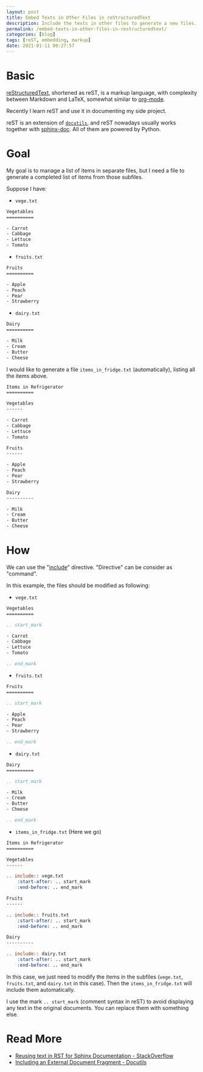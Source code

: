 ```yaml
---
layout: post
title: Embed Texts in Other Files in reStructuredText
description: Include the texts in other files to generate a new files.
permalink: /embed-texts-in-other-files-in-restructuredtext/
categories: [blog]
tags: [reST, embedding, markup]
date: 2021-01-11 00:27:57
---
```


# Basic

[reStructuredText](https://docutils.sourceforge.io/rst.html), shortened as reST, is a markup language, with complexity between Markdown and LaTeX, somewhat similar to [org-mode](https://orgmode.org/).

Recently I learn reST and use it in documenting my side project.

reST is an extension of [`docutils`](https://docutils.sourceforge.io/index.html), and reST nowadays usually works together with [sphinx-doc](https://www.sphinx-doc.org/en/master/index.html). All of them are powered by Python.

# Goal

My goal is to manage a list of items in separate files, but I need a file to generate a completed list of items from those subfiles.

Suppose I have:

-   `vege.txt`

```rst
Vegetables
==========

- Carrot
- Cabbage
- Lettuce
- Tomato
```

-   `fruits.txt`

```rst
Fruits
==========

- Apple
- Peach
- Pear
- Strawberry
```

-   `dairy.txt`

```rst
Dairy
==========

- Milk
- Cream
- Butter
- Cheese
```

I would like to generate a file `items_in_fridge.txt` (automatically), listing all the items above.

```rst
Items in Refrigerator
==========

Vegetables
------

- Carrot
- Cabbage
- Lettuce
- Tomato

Fruits
------

- Apple
- Peach
- Pear
- Strawberry

Dairy
----------

- Milk
- Cream
- Butter
- Cheese
```

# How

We can use the "[include](https://docutils.sourceforge.io/docs/ref/rst/directives.html#including-an-external-document-fragment)" directive. "Directive" can be consider as "command".

In this example, the files should be modified as following:

-   `vege.txt`

```rst
Vegetables
==========

.. start_mark

- Carrot
- Cabbage
- Lettuce
- Tomato

.. end_mark
```

-   `fruits.txt`

```rst
Fruits
==========

.. start_mark

- Apple
- Peach
- Pear
- Strawberry

.. end_mark
```

-   `dairy.txt`

```rst
Dairy
==========

.. start_mark

- Milk
- Cream
- Butter
- Cheese

.. end_mark
```

-   `items_in_fridge.txt` (Here we go)

```rst
Items in Refrigerator
==========

Vegetables
------

.. include:: vege.txt
    :start-after: .. start_mark
    :end-before: .. end_mark

Fruits
------

.. include:: fruits.txt
    :start-after: .. start_mark
    :end-before: .. end_mark

Dairy
----------

.. include:: dairy.txt
    :start-after: .. start_mark
    :end-before: .. end_mark
```

In this case, we just need to modify the items in the subfiles (`vege.txt`, `fruits.txt`, and `dairy.txt` in this case). Then the `items_in_fridge.txt` will include them automatically.

I use the mark `.. start_mark` (comment syntax in reST) to avoid displaying any text in the original documents. You can replace them with something else.

# Read More

-   [Reusing text in RST for Sphinx Documentation - StackOverflow](https://stackoverflow.com/questions/41930823/reusing-text-in-rst-for-sphinx-documentation)
-   [Including an External Document Fragment - Docutils](https://docutils.sourceforge.io/docs/ref/rst/directives.html#including-an-external-document-fragment)
